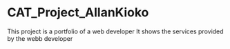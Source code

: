 # CAT_Project_AllanKioko
This project is a portfolio of a web developer 
It shows the services provided by the webb developer
